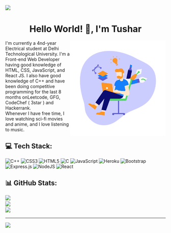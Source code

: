 ![](https://www.cityofpaloalto.org/files/assets/public/community-services/public-art-program/codeart-banner_2000.png?w=2000&h=600)

<h1 align="center">Hello World! 👋, I'm Tushar</h1>
<img src="https://raw.githubusercontent.com/Tusharknwl/Tusharknwl/64c0b2b2c8e9f46b838c0caeb7473951c6278a9d/designer.svg?compress=1&resize=320x240&vertical=top" width="300" align="right">                                                         
I'm currently a 4nd-year Electrical student at Delhi Technological University. I'm a Front-end Web Developer having good knowledge of HTML, CSS, JavaScript, and React JS. I also have good knowledge of C++ and have been doing competitive programming for the last 8 months onLeetcode, GFG, CodeChef ( 3star ) and Hackerrank.<br>Whenever I have free time, I love watching sci-fi movies and anime, and I love listening to music.



## 💻 Tech Stack:
![C++](https://img.shields.io/badge/c++-%2300599C.svg?style=for-the-badge&logo=c%2B%2B&logoColor=white) ![CSS3](https://img.shields.io/badge/css3-%231572B6.svg?style=for-the-badge&logo=css3&logoColor=white) ![HTML5](https://img.shields.io/badge/html5-%23E34F26.svg?style=for-the-badge&logo=html5&logoColor=white) ![C](https://img.shields.io/badge/c-%2300599C.svg?style=for-the-badge&logo=c&logoColor=white) ![JavaScript](https://img.shields.io/badge/javascript-%23323330.svg?style=for-the-badge&logo=javascript&logoColor=%23F7DF1E) ![Heroku](https://img.shields.io/badge/heroku-%23430098.svg?style=for-the-badge&logo=heroku&logoColor=white) ![Bootstrap](https://img.shields.io/badge/bootstrap-%23563D7C.svg?style=for-the-badge&logo=bootstrap&logoColor=white) ![Express.js](https://img.shields.io/badge/express.js-%23404d59.svg?style=for-the-badge&logo=express&logoColor=%2361DAFB) ![NodeJS](https://img.shields.io/badge/node.js-6DA55F?style=for-the-badge&logo=node.js&logoColor=white) ![React](https://img.shields.io/badge/react-%2320232a.svg?style=for-the-badge&logo=react&logoColor=%2361DAFB)

## 📊 GitHub Stats:
![](https://github-readme-stats.vercel.app/api?username=Tusharknwl&theme=dark&hide_border=false&include_all_commits=true&count_private=false)<br/>
![](https://github-readme-streak-stats.herokuapp.com/?user=Tusharknwl&theme=dark&hide_border=false)<br/>
![](https://github-readme-stats.vercel.app/api/top-langs/?username=Tusharknwl&theme=dark&hide_border=false&include_all_commits=true&count_private=false&layout=compact)









---
[![](https://visitcount.itsvg.in/api?id=Tusharknwl&icon=0&color=0)](https://visitcount.itsvg.in)
